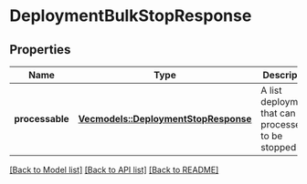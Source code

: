 # DeploymentBulkStopResponse

## Properties

Name | Type | Description | Notes
------------ | ------------- | ------------- | -------------
**processable** | [**Vec<models::DeploymentStopResponse>**](DeploymentStopResponse.md) | A list deployments that can be processed to be stopped | 

[[Back to Model list]](../README.md#documentation-for-models) [[Back to API list]](../README.md#documentation-for-api-endpoints) [[Back to README]](../README.md)


